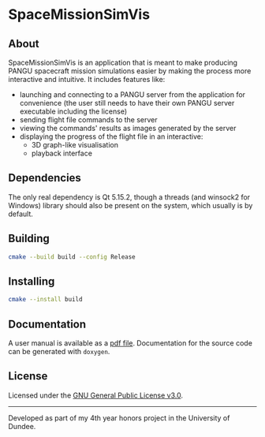 # SpaceMissionSimVis
## About
SpaceMissionSimVis is an application that is meant to make producing PANGU spacecraft mission simulations easier by making the process more interactive and intuitive. It includes features like:
- launching and connecting to a PANGU server from the application for convenience (the user still needs to have their own PANGU server executable including the license)
- sending flight file commands to the server
- viewing the commands' results as images generated by the server
- displaying the progress of the flight file in an interactive:
  - 3D graph-like visualisation
  - playback interface

## Dependencies
The only real dependency is Qt 5.15.2, though a threads (and winsock2 for Windows) library should also be present on the system, which usually is by default.

## Building
```bash
cmake --build build --config Release
```

## Installing
```bash
cmake --install build
```

## Documentation
A user manual is available as a [pdf file](SpaceMissionSimVis_User_Manual.pdf).
Documentation for the source code can be generated with `doxygen`.

## License
Licensed under the [GNU General Public License v3.0](LICENSE).

---
Developed as part of my 4th year honors project in the University of Dundee.
